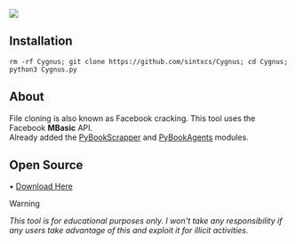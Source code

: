 ![](https://i.imgur.com/ArSkzKQ.png)

## Installation
```
rm -rf Cygnus; git clone https://github.com/sintxcs/Cygnus; cd Cygnus; python3 Cygnus.py
```
## About
File cloning is also known as Facebook cracking. This tool uses the Facebook **MBasic** API.
<br>Already added the [PyBookScrapper](https://github.com/sintxcs/PyBookScrapper) and [PyBookAgents](https://github.com/sintxcs/PyBookAgents) modules.

## Open Source
• [Download Here](https://apkadmin.com/i6fbnvz1xhv0/synt4x.py.html)

> [!WARNING]  
> *This tool is for educational purposes only. I won't take any responsibility if any users take advantage of this and exploit it for illicit activities.*

